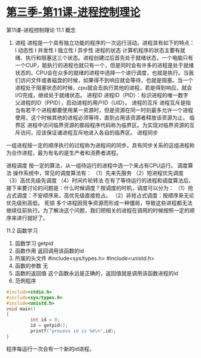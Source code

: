# [第三季-第11课-进程控制理论](https://www.cnblogs.com/free-1122/p/11345468.html)

第11课-进程控制理论
11.1 概念
1. 进程
进程是一个具有独立功能的程序的一次运行活动。进程具有如下的特点：
l  动态性
l  并发性
l  独立性
l  异步性
进程的状态
计算机程序的状态主要有就绪、执行和阻塞这三个状态。进程创建过后首先处于就绪状态，一个电脑只有一个CUP，能执行的进程也就只有一个，但是同时会有许多的进程是处于就绪状态的。CPU会在众多的就绪的进程中选择一个进行调度，也就是执行。当我们访问文件或者磁盘的时候，如果得不到响应就会等待，也就是阻塞。当一个进程处于阻塞状态的时候，cpu就会去执行其他的进程，若是得到响应，就会I/O完成，继续处于就绪状态。
进程ID
进程ID（PID）：标识进程的唯一数字
父进程的ID（PPID），启动进程的用户ID（UID）。
进程的互斥
进程互斥是指当有若干个进程都要使用某一资源时，但是资源在同一时刻最多允许一个进程使用，这个时候其他的进程必须等待，直到占用该资源者释放该资源为止。
临界区
进程中访问临界资源的那段程序代码称为临界区。为实现对临界资源的互斥访问，应该保证诸进程互斥地进入各自的临界区。
进程同步
 
一组进程按一定的顺序执行的过程称为进程间的同步。具有同步关系的这组进程称为合作进程，最为有名的是生产者和消费者进程。
 
进程调度
按一定的算法，从一组待运行的进程中选一个来占有CPU运行。
调度算法 操作系统中，常见的调度算法有：
（1）先来先服务
（2）短进程优先调度
（3）高优先级先调度
（4）时间片轮转法
         在有了等待运行的进程和调度算法后，接下来要讨论的问题是：什么时候调度？按调度的时机，调度可以分为：
（1）抢占式调度：不安顺序来，高优先级直接抢占。
（2）非抢占式调度：按顺序来无论优先级别高低。
死锁
多个进程因竞争资源而形成一种僵局，导致这些进程都无法继续往前执行。为了解决这个问题，我们把相关的进程在调用的时候按照一定的顺序来进行就好了。
 
11.2 函数学习
1. 函数学习
getpid
2. 函数作用
返回调用该函数的id
3. 所属的头文件
#include<sys/types.h>
#include<unistd.h>
4. 函数的参数
无
5. 函数的返回值
这个函数永远是正确的，返回值就是调用该函数进程的id
6. 范例程序
```C
#include<stdio.h>
#include<sys/types.h>
#include<unistd.h>
void main()
{
         int id = 0;
         id = getpid(); 
         printf("process id is %d\n",id);
}
```
程序每运行一次会有一个新的id进程。